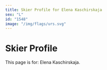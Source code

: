 ```yaml
---
title: Skier Profile for Elena Kaschirskaja
sex: "L"
id: "1548"
image: "/img/flags/urs.svg" 
---
```


# Skier Profile

This page is for: Elena Kaschirskaja.
    